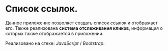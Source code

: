 # Список ссылок.

Данное приложение позволяет создать список ссылок и отображает его. Также реализована **система отслеживания кликов**, информация о которых также отображается в приложении.

Реализовано на стеке: *JavaScript* / *Bootstrap*.
